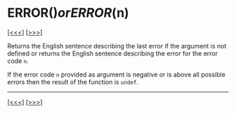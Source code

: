 # ERROR$() or ERROR$(n)

[\[\<\<\<\]](ug_25.52.md) [\[\>\>\>\]](ug_25.54.md)

Returns the English sentence describing the last error if the argument
is not defined or returns the English sentence describing the error for
the error code `n`.

If the error code `n` provided as argument is negative or is above all
possible errors then the result of the function is `undef`.

-----

[\[\<\<\<\]](ug_25.52.md) [\[\>\>\>\]](ug_25.54.md)
